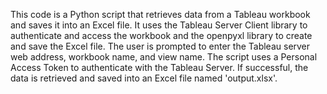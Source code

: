 This code is a Python script that retrieves data from a Tableau workbook and saves it into an Excel file. It uses the Tableau Server Client library to authenticate and access the workbook and the openpyxl library to create and save the Excel file. The user is prompted to enter the Tableau server web address, workbook name, and view name. The script uses a Personal Access Token to authenticate with the Tableau Server. If successful, the data is retrieved and saved into an Excel file named 'output.xlsx'.
